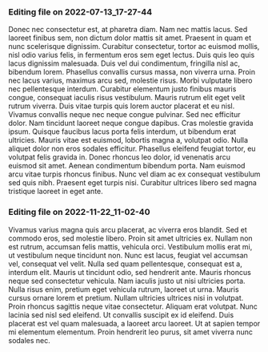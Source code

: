 

### Editing file on 2022-07-13_17-27-44

Donec nec consectetur est, at pharetra diam. Nam nec mattis lacus. Sed laoreet finibus sem, non dictum dolor mattis sit amet. Praesent in quam et nunc scelerisque dignissim. Curabitur consectetur, tortor ac euismod mollis, nisl odio varius felis, in fermentum eros sem eget lectus. Duis quis leo quis lacus dignissim malesuada. Duis vel dui condimentum, fringilla nisl ac, bibendum lorem. Phasellus convallis cursus massa, non viverra urna. Proin nec lacus varius, maximus arcu sed, molestie risus. Morbi vulputate libero nec pellentesque interdum. Curabitur elementum justo finibus mauris congue, consequat iaculis risus vestibulum. Mauris rutrum elit eget velit rutrum viverra. Duis vitae turpis quis lorem auctor placerat et eu nisl. Vivamus convallis neque nec neque congue pulvinar.
Sed nec efficitur dolor. Nam tincidunt laoreet neque congue dapibus. Cras molestie gravida ipsum. Quisque faucibus lacus porta felis interdum, ut bibendum erat ultricies. Mauris vitae est euismod, lobortis magna a, volutpat odio. Nulla aliquet dolor non eros sodales efficitur. Phasellus eleifend feugiat tortor, eu volutpat felis gravida in. Donec rhoncus leo dolor, id venenatis arcu euismod sit amet. Aenean condimentum bibendum porta. Nam euismod arcu vitae turpis rhoncus finibus. Nunc vel diam ac ex consequat vestibulum sed quis nibh. Praesent eget turpis nisi. Curabitur ultrices libero sed magna tristique laoreet in eget ante.




### Editing file on 2022-11-22_11-02-40

Vivamus varius magna quis arcu placerat, ac viverra eros blandit. Sed et commodo eros, sed molestie libero. Proin sit amet ultricies ex. Nullam non est rutrum, accumsan felis mattis, vehicula orci. Vestibulum mollis erat mi, ut vestibulum neque tincidunt non. Nunc est lacus, feugiat vel accumsan vel, consequat vel velit. Nulla sed quam pellentesque, consequat est a, interdum elit. Mauris ut tincidunt odio, sed hendrerit ante. Mauris rhoncus neque sed consectetur vehicula. Nam iaculis justo ut nisi ultricies porta.
Nulla risus enim, pretium eget vehicula rutrum, laoreet ut urna. Mauris cursus ornare lorem et pretium. Nullam ultricies ultrices nisi in volutpat. Proin rhoncus sagittis neque vitae consectetur. Aliquam erat volutpat. Nunc lacinia sed nisl sed eleifend. Ut convallis suscipit ex id eleifend. Duis placerat est vel quam malesuada, a laoreet arcu laoreet. Ut at sapien tempor mi elementum elementum. Proin hendrerit leo purus, sit amet viverra nunc sodales nec.


